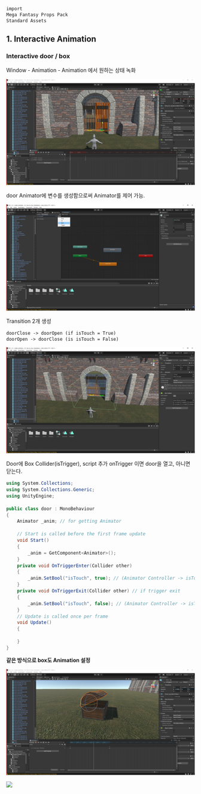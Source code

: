 
```
import
Mega Fantasy Props Pack
Standard Assets
```

## 1. Interactive Animation

### Interactive door / box

Window - Animation - Animation 에서 원하는 상태 녹화

![](https://github.com/ONground-Korea/Unity_study/blob/main/week%2015/pictures/%ED%99%94%EB%A9%B4%20%EC%BA%A1%EC%B2%98%202021-06-11%20172455.png?raw=true)

door Animator에 변수를 생성함으로써 Animator를 제어 가능.

![](https://github.com/ONground-Korea/Unity_study/blob/main/week%2015/pictures/%ED%99%94%EB%A9%B4%20%EC%BA%A1%EC%B2%98%202021-06-11%20173130.png?raw=true)

Transition 2개 생성
```
doorClose -> doorOpen (if isTouch = True)
doorOpen -> doorClose (is isTouch = False)
```

![](https://github.com/ONground-Korea/Unity_study/blob/main/week%2015/pictures/%ED%99%94%EB%A9%B4%20%EC%BA%A1%EC%B2%98%202021-06-11%20173711.png?raw=true)

Door에 Box Collider(isTrigger), script 추가
onTrigger 이면 door을 열고, 아니면 닫는다.
```c#
using System.Collections;
using System.Collections.Generic;
using UnityEngine;

public class door : MonoBehaviour
{
    Animator _anim; // for getting Animator

    // Start is called before the first frame update
    void Start()
    {
        _anim = GetComponent<Animator>();
    }
    private void OnTriggerEnter(Collider other)
    {
        _anim.SetBool("isTouch", true); // (Animator Controller -> isTouch) := True
    }
    private void OnTriggerExit(Collider other) // if trigger exit
    {
        _anim.SetBool("isTouch", false); // (Animator Controller -> isTouch) := False
    }
    // Update is called once per frame
    void Update()
    {
        
    }
}
```

**같은 방식으로 box도 Animation 설정**

![](https://github.com/ONground-Korea/Unity_study/blob/main/week%2015/pictures/%ED%99%94%EB%A9%B4%20%EC%BA%A1%EC%B2%98%202021-06-11%20175135.png?raw=true)

![](https://github.com/ONground-Korea/Unity_study/blob/main/week%2015/pictures/(%EB%85%B9%ED%99%94)%20%EC%9D%B4%EB%A6%84%20-%202021.06.11%2018_30_50.gif?raw=true)

